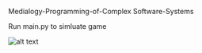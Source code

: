 Medialogy-Programming-of-Complex Software-Systems


Run main.py to simluate game


![alt text](https://imgur.com/a/PWSPIfD)
